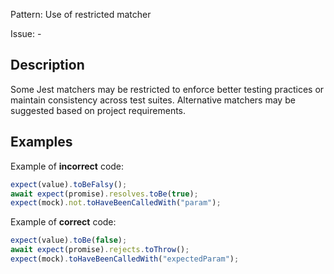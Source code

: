 Pattern: Use of restricted matcher

Issue: -

## Description

Some Jest matchers may be restricted to enforce better testing practices or maintain consistency across test suites. Alternative matchers may be suggested based on project requirements.

## Examples

Example of **incorrect** code:
```javascript
expect(value).toBeFalsy();
await expect(promise).resolves.toBe(true);
expect(mock).not.toHaveBeenCalledWith("param");
```

Example of **correct** code:
```javascript
expect(value).toBe(false);
await expect(promise).rejects.toThrow();
expect(mock).toHaveBeenCalledWith("expectedParam");
```